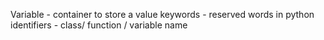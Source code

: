 Variable - container to store a value
keywords - reserved words in python 
identifiers - class/ function / variable name
